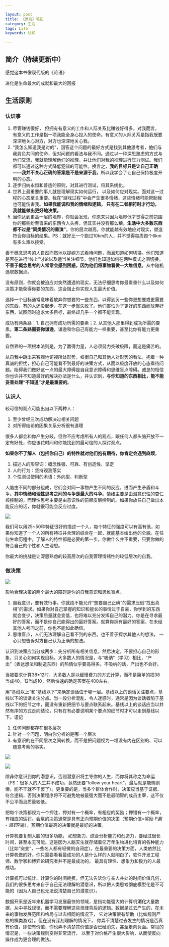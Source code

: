 ```yaml
---

layout: post
title: 《原则》笔记
category: 生活
tags: Life
keywords: 认知

---
```


## 简介（持续更新中）

感觉这本书像现代版的《论语》

进化是生命最大的成就和最大的回报

## 生活原则

### 认识事

1. 尽管赚钱很好， 但拥有有意义的工作和人际关系比赚钱好得多。对我而言， 有意义的工作是指一项我能全身心投入的使命。有意义的人际关系是指我既要深深地关心对方，对方也深深地关心我。
2. “我怎么知道我是对的”，回答这个问题的最好方式是找到其他思考者，他们与我肩负共同的使命，但对问题的看法与我不同。通过以一种深思熟虑的方式与他们交流，我就能理解他们的推理，并让他们对我的推理进行压力测试。我们都可以通过这种方式降低犯错的可能性。换言之，**我的目标只是让自己正确——我并不关心正确的答案是不是来源于我**，所以我学会了让自己保持极度开明的心态。
3. 逐步归纳永恒和普适的原则，对其进行测试，将其系统化。
4. 世界上最重要的事儿就是理解现实如何运行， 以及如何应对现实。面对这一过程的心态至关重要。我在“游戏过程”中会产生很多情绪，这些情绪可能帮助我也可能伤害我。**如果我能调和我的情绪和逻辑， 只有在二者相符时才行动， 我就能做出更好地决策。**
5. 当你达到更高一层的境界，你就会发现，你原来只因为境界低才觉得之前包围你的那些纷至沓来的东西令人头疼，但其实并没有那么糟。**生活中大多数东西都不过是“同类情况的重演”**。你的层次越高，你就能越有效地应对现实，塑造符合你目标的结果。PS：就好比一个跑过10km的人，并不觉得每周跑个6km有多么难以接受。


善于概念思考的人自然而然地以提纲方式看待问题，而且知道如何切换。他们知道是否在进行“线上”讨论以及适当关注细节，他们也知道如何在两种模式之间切换。**不善于概念思考的人常常会感到困惑，因为他们将事物看做一大堆信息**，从中随机选取数据点。


没有原则，你就会被迫应对突然遭遇的现实，无法仔细思考你最看重什么以及如何决策才能获得你要的东西。这会阻止你实现人生最大价值。

选择一个目标通常意味着放弃你想要的一些东西，以得到另一些你更想要或更需要的东西，有的人还没起步，在这一步就失败了。他们害怕为了更好的东西而放弃好东西，试图同时追求太多目标，最终却几乎一个都不能实现。

成功有两条路：1. 自己拥有成功所需的要素；2. 从其他人那里得到成功所需的要素。**第二条路需要你谦逊**，谦逊和你自己有能力一样重要，甚至比你有能力更重要。

自然界的一项根本法则是，为了赢得力量，人必须努力突破极限，而这是痛苦的。

从自我中跳出来客观地俯视所处形势，权衡自己和其他人对形势的看法，抱着一种真诚的担忧，担心自己可能看不到最好的决策方式，从而以极度开放的心态看待问题。阻碍我们做好这一点的最大障碍是自我意识障碍和思维盲点障碍。诚恳的相信你也许并不知道最好的解决办法是什么，并认识到，**与你知道的东西相比，能不能妥善处理“不知道”才是最重要的**。

### 认识人

较可信的观点可能出自以下两种人：

1. 至少曾经三次成功解决过相关问题
2. 对所得结论的因果关系分析很有道理

很多人都会和你产生分歧，但你不应考虑所有人的观点，跟任何人都头脑开放不一定有好处，你应该花时间和你能找到的最可信的人探讨观点。

**如果你不了解人（包括你自己）的特性就对他们抱有期待，你肯定会遇到麻烦**。

1. 描述人的形容词：概念性强、可靠、有创造性、坚定
2. 人的行为：坚持观测落实
3. 个性测试使用的术语：外向型、判断型


人脑由不同的部分组成，它们会对同一事物产生不同的反应，进而产生矛盾和斗争。**其中情绪和理性思考之间的斗争是最大的斗争**。情绪主要是由潜意识性的杏仁核控制的，而理性思考主要是由意识性的前额皮层控制的。如果你放任自己做出本能反应的话，你就很可能会反应过度。

![](/public/upload/life/people_prefer.png)

我们可以用25~50种特征很好的描述一个人，每个特征的强度可以有高有低，如果你知道了一个人的所有特征并合理的综合在一起，就能基本绘出他的全貌。在任何生命历程中，了解人的特性都是必要的第一步。你做什么并不重要，只要你做的符合自己的个性和人生理想。

你最大的挑战是让深思熟虑的较高层次的自我管理情绪性的较低层次的自我。

### 做决策

![](/public/upload/life/learn_decisions.png)

影响合理决策的两个最大的障碍是你的自我意识和思维盲点。

1. 自我意识，要有效行事，你就绝不能允许“想要自己正确”的需求压倒“找出真相”的需求。如果你对自己掌握的知识和擅长的事情过于自豪，你学到的东西就会变少，决策质量就会变低，也将难以充分发挥自己的潜力。你是在寻求最好的答案，而不是你自己能得出的最好答案。就算你拥有最好的答案，在未经其他人考问之前，你也不能如此确信。
2. 思维盲点，人们无法理解自己看不到的东西。也不善于探求其他人的想法， 一心只想告诉对方自己认为正确的想法。

认识到决策应当分成两步：先分析所有相关信息，然后决定。不要担心自己的形象，只关心如何实现目标。大多数人的情况是，与“吸纳”（学习）相比，“产出”（表达想法和制造东西）的热情似乎要高得多。不吸纳的话，产出也不会好。

当被要求计算38*12时，大多数人是以缓慢费力的方式计算，而不是简单的把38当成40，12当成10，然后快速的确定答案在400左右。

用“基线以上”和“基线以下”来确定谈话位于哪一层。基线以上的谈话关注要点，基线以下的谈话关注分点。当一段分析混乱、令人迷惑时，通常是因为谈话者陷于基线以下的细节之中，而没有重新把细节与要点联系起来。基线以上的谈话应当以井然有序的方式走向结论，只有在有必要说明某个要点的细节时才可以走到基线以下。谨记

1. 任何问题都存在很多层次
2. 针对一个问题，明白你分析的是哪一个层次
3. 有意识的在不同层次之间转换，而不是把问题视为一堆没有内在区别的、可以随意考察的事实。

![](/public/upload/life/good_decisions.jpg)

![](/public/upload/life/bad_decisions.jpg)

除非你意识到你的潜意识，否则潜意识将主导你的人生，而你将其称之为命运（PS：很多人的人生并不成功，竟然还要“follow your heart”，最后就是能懒则懒，能不干就不干罢了）。更重要的是，当多个群体合作时，决策应当基于证据、符合逻辑，否则决策程序将不可避免地被最强大而不是最明智的成员主宰，这不仅不公平而且质量较低。

把每个决策都视为一个押注，押对有一个概率，有相应的奖励；押错有一个概率，有相应的惩罚。会赢的决策通常是具有正向预期价值的决策（预期价值=奖励 *P赢 - 惩罚*P输），预期价值最高的决策就是最好的决策。

计算机要复制人脑的很多功能， 如想象力、综合分析能力和创造力，要经过很长时间，甚至永无可能。这是因为人脑天生就存储着亿万年生物进化培育的各种能力（比如“突变”，一些名人都有轻微的自闭症）。在最重要的决策方面，人类依然比计算机做的好。你只需要看看最成功的人是什么样的人就明白了，软件开发工程师、数学家和博弈论研究者并不是最成功的， 最具有理性、想象力和毅力的人最成功。

计算机可以统计、计算你的时间耗费，但无法告诉你与亲人共处的时间价值几何，我们的很多思考来自于自己无法理解的潜意识，所以把人类思考彻底模型化是不可能的（因为人自己也无法说清楚自己的潜意识）。

数据开采是近年来机器学习发展最快的领域，是指功能强大的计算机**消化**大量数据，从中寻找规律，而不需要理解这些规律背后的逻辑。数据是过去产生的，在未来的事物发展范围和格局与过去相同的情况下， 它对决策很有帮助（比如规则严格的棋类游戏）。但在没有深刻理解的情况下， 你弄不清楚过去发生的情况是否真有价值，即使有价值，你也弄不清楚其价值是否已经消失，甚至走向负面。常见的情况是，一些决策规则变得非常流行， 以至于对价格产生很大影响，从而使反向操作成为更合理的做法。